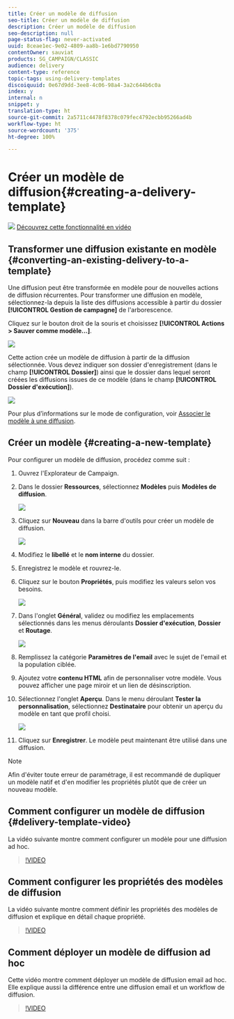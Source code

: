 ```yaml
---
title: Créer un modèle de diffusion
seo-title: Créer un modèle de diffusion
description: Créer un modèle de diffusion
seo-description: null
page-status-flag: never-activated
uuid: 8ceae1ec-9e02-4809-aa8b-1e6bd7790950
contentOwner: sauviat
products: SG_CAMPAIGN/CLASSIC
audience: delivery
content-type: reference
topic-tags: using-delivery-templates
discoiquuid: 0e67d9dd-3ee8-4c06-98a4-3a2c644b6c0a
index: y
internal: n
snippet: y
translation-type: ht
source-git-commit: 2a5711c4478f8378c079fec4792ecbb95266ad4b
workflow-type: ht
source-wordcount: '375'
ht-degree: 100%

---
```



# Créer un modèle de diffusion{#creating-a-delivery-template}

![](assets/do-not-localize/how-to-video.png) [Découvrez cette fonctionnalité en vidéo](#delivery-template-video)

## Transformer une diffusion existante en modèle {#converting-an-existing-delivery-to-a-template}

Une diffusion peut être transformée en modèle pour de nouvelles actions de diffusion récurrentes. Pour transformer une diffusion en modèle, sélectionnez-la depuis la liste des diffusions accessible à partir du dossier **[!UICONTROL Gestion de campagne]** de l&#39;arborescence.

Cliquez sur le bouton droit de la souris et choisissez **[!UICONTROL Actions > Sauver comme modèle...]**.

![](assets/s_ncs_user_campaign_save_as_scenario.png)

Cette action crée un modèle de diffusion à partir de la diffusion sélectionnée. Vous devez indiquer son dossier d&#39;enregistrement (dans le champ **[!UICONTROL Dossier]**) ainsi que le dossier dans lequel seront créées les diffusions issues de ce modèle (dans le champ **[!UICONTROL Dossier d&#39;exécution]**).

![](assets/s_ncs_user_campaign_save_as_scenario_a.png)

Pour plus d’informations sur le mode de configuration, voir [Associer le modèle à une diffusion](../../delivery/using/creating-a-delivery-from-a-template.md#linking-the-template-to-a-delivery).

## Créer un modèle {#creating-a-new-template}

Pour configurer un modèle de diffusion, procédez comme suit :

1. Ouvrez l&#39;Explorateur de Campaign.
1. Dans le dossier **Ressources**, sélectionnez **Modèles** puis **Modèles de diffusion**.

   ![](assets/delivery_template_1.png)

1. Cliquez sur **Nouveau** dans la barre d&#39;outils pour créer un modèle de diffusion.

   ![](assets/delivery_template_2.png)

1. Modifiez le **libellé** et le **nom interne** du dossier.
1. Enregistrez le modèle et rouvrez-le.
1. Cliquez sur le bouton **Propriétés**, puis modifiez les valeurs selon vos besoins.

   ![](assets/delivery_template_3.png)

1. Dans l&#39;onglet **Général**, validez ou modifiez les emplacements sélectionnés dans les menus déroulants **Dossier d&#39;exécution**, **Dossier** et **Routage**.

   ![](assets/delivery_template_4.png)

1. Remplissez la catégorie **Paramètres de l&#39;email** avec le sujet de l&#39;email et la population ciblée.
1. Ajoutez votre **contenu HTML** afin de personnaliser votre modèle. Vous pouvez afficher une page miroir et un lien de désinscription.
1. Sélectionnez l&#39;onglet **Aperçu**. Dans le menu déroulant **Tester la personnalisation**, sélectionnez **Destinataire** pour obtenir un aperçu du modèle en tant que profil choisi.

   ![](assets/delivery_template_5.png)

1. Cliquez sur **Enregistrer**. Le modèle peut maintenant être utilisé dans une diffusion.

>[!NOTE]
>
>Afin d&#39;éviter toute erreur de paramétrage, il est recommandé de dupliquer un modèle natif et d&#39;en modifier les propriétés plutôt que de créer un nouveau modèle.

## Comment configurer un modèle de diffusion {#delivery-template-video}

La vidéo suivante montre comment configurer un modèle pour une diffusion ad hoc.

>[!VIDEO](https://video.tv.adobe.com/v/24066?quality=12&captions=fre_fr)

## Comment configurer les propriétés des modèles de diffusion

La vidéo suivante montre comment définir les propriétés des modèles de diffusion et explique en détail chaque propriété.

>[!VIDEO](https://video.tv.adobe.com/v/24067?quality=12&captions=fre_fr)

## Comment déployer un modèle de diffusion ad hoc

Cette vidéo montre comment déployer un modèle de diffusion email ad hoc. Elle explique aussi la différence entre une diffusion email et un workflow de diffusion.

>[!VIDEO](https://video.tv.adobe.com/v/24065?quality=12&captions=fre_fr)
